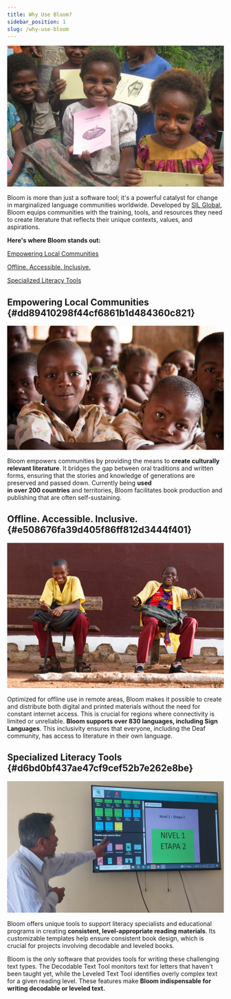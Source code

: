 ```yaml
---
title: Why Use Bloom?
sidebar_position: 1
slug: /why-use-bloom
---
```




![Photo by Education for Life, SIL-PNG](./why-use-bloom.2154bb19-df12-8010-a613-f01b454e6a85.jpg)


Bloom is more than just a software tool; it's a powerful catalyst for change in marginalized language communities worldwide. Developed by [SIL Global](http://www.sil.org/), Bloom equips communities with the training, tools, and resources they need to create literature that reflects their unique contexts, values, and aspirations.


**Here's where Bloom stands out:**


[Empowering Local Communities](/why-use-bloom#dd89410298f44cf6861b1d484360c821)


[Offline. Accessible. Inclusive.](/why-use-bloom#e508676fa39d405f86ff812d3444f401)


[Specialized Literacy Tools](/why-use-bloom#d6bd0bf437ae47cf9cef52b7e262e8be)


## **Empowering Local Communities** {#dd89410298f44cf6861b1d484360c821}


![Photo by Wycliffe Global Alliance CC:BYNCND](./why-use-bloom.2154bb19-df12-80cf-83e7-c475bdbd3b8e.jpg)


Bloom empowers communities by providing the means to **create culturally relevant literature**. It bridges the gap between oral traditions and written forms, ensuring that the stories and knowledge of generations are preserved and passed down. Currently being **used in over 200 countries** and territories, Bloom facilitates book production and publishing that are often self-sustaining.


## **Offline. Accessible. Inclusive.** {#e508676fa39d405f86ff812d3444f401}


![Photo by Wycliffe Global Alliance CC:BYNCND](./why-use-bloom.2154bb19-df12-8035-98dc-e5b0b48fd702.jpg)


Optimized for offline use in remote areas, Bloom makes it possible to create and distribute both digital and printed materials without the need for constant internet access. This is crucial for regions where connectivity is limited or unreliable. **Bloom supports over 830 languages, including Sign Languages**. This inclusivity ensures that everyone, including the Deaf community, has access to literature in their own language.


## **Specialized Literacy Tools** {#d6bd0bf437ae47cf9cef52b7e262e8be}


![Photo by SIL LEAD](./why-use-bloom.2154bb19-df12-80f5-9697-f90ea277487e.jpg)


Bloom offers unique tools to support literacy specialists and educational programs in creating **consistent, level-appropriate reading materials**. Its customizable templates help ensure consistent book design, which is crucial for projects involving decodable and leveled books.


Bloom is the only software that provides tools for writing these challenging text types. The Decodable Text Tool monitors text for letters that haven't been taught yet, while the Leveled Text Tool identifies overly complex text for a given reading level. These features make **Bloom indispensable for writing decodable or leveled text.**

